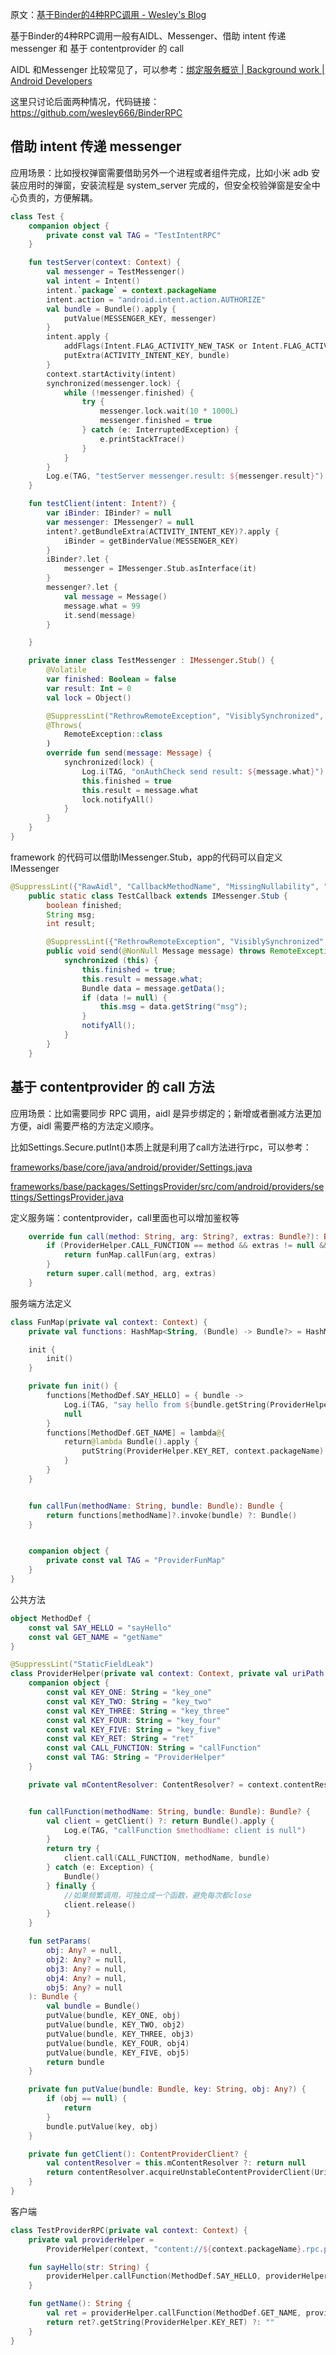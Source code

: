 原文：[基于Binder的4种RPC调用 - Wesley's Blog](https://iwesley.top/article/f037b587/)

基于Binder的4种RPC调用一般有AIDL、Messenger、借助 intent 传递 messenger 和 基于 contentprovider 的 call

AIDL 和Messenger 比较常见了，可以参考：[绑定服务概览  |  Background work  |  Android Developers](https://developer.android.com/develop/background-work/services/bound-services?hl=zh-cn)

这里只讨论后面两种情况，代码链接：https://github.com/wesley666/BinderRPC

## 借助 intent 传递 messenger 

应用场景：比如授权弹窗需要借助另外一个进程或者组件完成，比如小米 adb 安装应用时的弹窗，安装流程是 system_server 完成的，但安全校验弹窗是安全中心负责的，方便解耦。

```kotlin
class Test {
    companion object {
        private const val TAG = "TestIntentRPC"
    }

    fun testServer(context: Context) {
        val messenger = TestMessenger()
        val intent = Intent()
        intent.`package` = context.packageName
        intent.action = "android.intent.action.AUTHORIZE"
        val bundle = Bundle().apply {
            putValue(MESSENGER_KEY, messenger)
        }
        intent.apply {
            addFlags(Intent.FLAG_ACTIVITY_NEW_TASK or Intent.FLAG_ACTIVITY_SINGLE_TOP)
            putExtra(ACTIVITY_INTENT_KEY, bundle)
        }
        context.startActivity(intent)
        synchronized(messenger.lock) {
            while (!messenger.finished) {
                try {
                    messenger.lock.wait(10 * 1000L)
                    messenger.finished = true
                } catch (e: InterruptedException) {
                    e.printStackTrace()
                }
            }
        }
        Log.e(TAG, "testServer messenger.result: ${messenger.result}")
    }

    fun testClient(intent: Intent?) {
        var iBinder: IBinder? = null
        var messenger: IMessenger? = null
        intent?.getBundleExtra(ACTIVITY_INTENT_KEY)?.apply {
            iBinder = getBinderValue(MESSENGER_KEY)
        }
        iBinder?.let {
            messenger = IMessenger.Stub.asInterface(it)
        }
        messenger?.let {
            val message = Message()
            message.what = 99
            it.send(message)
        }

    }

    private inner class TestMessenger : IMessenger.Stub() {
        @Volatile
        var finished: Boolean = false
        var result: Int = 0
        val lock = Object()

        @SuppressLint("RethrowRemoteException", "VisiblySynchronized", "MissingNullability")
        @Throws(
            RemoteException::class
        )
        override fun send(message: Message) {
            synchronized(lock) {
                Log.i(TAG, "onAuthCheck send result: ${message.what}")
                this.finished = true
                this.result = message.what
                lock.notifyAll()
            }
        }
    }
}
```

framework 的代码可以借助IMessenger.Stub，app的代码可以自定义IMessenger

```java
@SuppressLint({"RawAidl", "CallbackMethodName", "MissingNullability", "RethrowRemoteException"})
    public static class TestCallback extends IMessenger.Stub {
        boolean finished;
        String msg;
        int result;

        @SuppressLint({"RethrowRemoteException", "VisiblySynchronized", "MissingNullability"})
        public void send(@NonNull Message message) throws RemoteException {
            synchronized (this) {
                this.finished = true;
                this.result = message.what;
                Bundle data = message.getData();
                if (data != null) {
                    this.msg = data.getString("msg");
                }
                notifyAll();
            }
        }
    }
```



## 基于 contentprovider 的 call 方法

应用场景：比如需要同步 RPC 调用，aidl 是异步绑定的；新增或者删减方法更加方便，aidl 需要严格的方法定义顺序。

比如Settings.Secure.putInt()本质上就是利用了call方法进行rpc，可以参考：

[frameworks/base/core/java/android/provider/Settings.java](https://cs.android.com/android/platform/superproject/main/+/main:frameworks/base/core/java/android/provider/Settings.java?q=symbol%3A%5Cbandroid.provider.Settings.NameValueCache.putStringForUser%5Cb%20case%3Ayes)

[frameworks/base/packages/SettingsProvider/src/com/android/providers/settings/SettingsProvider.java](https://cs.android.com/android/platform/superproject/main/+/main:frameworks/base/packages/SettingsProvider/src/com/android/providers/settings/SettingsProvider.java?q=symbol%3A%5Cbcom.android.providers.settings.SettingsProvider.call%5Cb%20case%3Ayes)

定义服务端：contentprovider，call里面也可以增加鉴权等

```kotlin
    override fun call(method: String, arg: String?, extras: Bundle?): Bundle? {
        if (ProviderHelper.CALL_FUNCTION == method && extras != null && arg != null) {
            return funMap.callFun(arg, extras)
        }
        return super.call(method, arg, extras)
    }
```

服务端方法定义

```kotlin
class FunMap(private val context: Context) {
    private val functions: HashMap<String, (Bundle) -> Bundle?> = HashMap()

    init {
        init()
    }

    private fun init() {
        functions[MethodDef.SAY_HELLO] = { bundle ->
            Log.i(TAG, "say hello from ${bundle.getString(ProviderHelper.KEY_ONE)}")
            null
        }
        functions[MethodDef.GET_NAME] = lambda@{
            return@lambda Bundle().apply {
                putString(ProviderHelper.KEY_RET, context.packageName)
            }
        }
    }


    fun callFun(methodName: String, bundle: Bundle): Bundle {
        return functions[methodName]?.invoke(bundle) ?: Bundle()
    }


    companion object {
        private const val TAG = "ProviderFunMap"
    }
}
```

公共方法

```kotlin
object MethodDef {
    const val SAY_HELLO = "sayHello"
    const val GET_NAME = "getName"
}

@SuppressLint("StaticFieldLeak")
class ProviderHelper(private val context: Context, private val uriPath: String) {
    companion object {
        const val KEY_ONE: String = "key_one"
        const val KEY_TWO: String = "key_two"
        const val KEY_THREE: String = "key_three"
        const val KEY_FOUR: String = "key_four"
        const val KEY_FIVE: String = "key_five"
        const val KEY_RET: String = "ret"
        const val CALL_FUNCTION: String = "callFunction"
        const val TAG: String = "ProviderHelper"
    }

    private val mContentResolver: ContentResolver? = context.contentResolver


    fun callFunction(methodName: String, bundle: Bundle): Bundle? {
        val client = getClient() ?: return Bundle().apply {
            Log.e(TAG, "callFunction $methodName: client is null")
        }
        return try {
            client.call(CALL_FUNCTION, methodName, bundle)
        } catch (e: Exception) {
            Bundle()
        } finally {
            //如果频繁调用，可独立成一个函数，避免每次都close
            client.release()
        }
    }

    fun setParams(
        obj: Any? = null,
        obj2: Any? = null,
        obj3: Any? = null,
        obj4: Any? = null,
        obj5: Any? = null
    ): Bundle {
        val bundle = Bundle()
        putValue(bundle, KEY_ONE, obj)
        putValue(bundle, KEY_TWO, obj2)
        putValue(bundle, KEY_THREE, obj3)
        putValue(bundle, KEY_FOUR, obj4)
        putValue(bundle, KEY_FIVE, obj5)
        return bundle
    }

    private fun putValue(bundle: Bundle, key: String, obj: Any?) {
        if (obj == null) {
            return
        }
        bundle.putValue(key, obj)
    }

    private fun getClient(): ContentProviderClient? {
        val contentResolver = this.mContentResolver ?: return null
        return contentResolver.acquireUnstableContentProviderClient(Uri.parse(this.uriPath))
    }
}
```

客户端

```kotlin
class TestProviderRPC(private val context: Context) {
    private val providerHelper =
        ProviderHelper(context, "content://${context.packageName}.rpc.provider")

    fun sayHello(str: String) {
        providerHelper.callFunction(MethodDef.SAY_HELLO, providerHelper.setParams(str))
    }

    fun getName(): String {
        val ret = providerHelper.callFunction(MethodDef.GET_NAME, providerHelper.setParams())
        return ret?.getString(ProviderHelper.KEY_RET) ?: ""
    }
}
```


